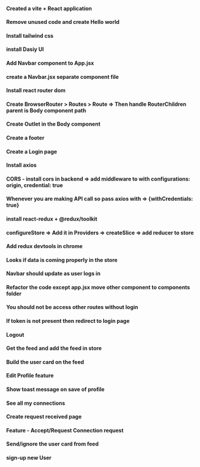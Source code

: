 #### Created a vite + React application

#### Remove unused code and create Hello world

#### Install tailwind css

#### install Dasiy UI

#### Add Navbar component to App.jsx

#### create a Navbar.jsx separate component file

#### Install react router dom

#### Create BrowserRouter > Routes > Route => Then handle RouterChildren parent is Body component path

#### Create Outlet in the Body component

#### Create a footer

#### Create a Login page

#### Install axios

#### CORS - install cors in backend => add middleware to with configurations: origin, credential: true

#### Whenever you are making API call so pass axios with => {withCredentials: true}

#### install react-redux + @redux/toolkit

#### configureStore => Add it in Providers => createSlice => add reducer to store

#### Add redux devtools in chrome

#### Looks if data is coming properly in the store

#### Navbar should update as user logs in

#### Refactor the code except app.jsx move other component to components folder

#### You should not be access other routes without login

#### If token is not present then redirect to login page

#### Logout

#### Get the feed and add the feed in store

#### Build the user card on the feed

#### Edit Profile feature

#### Show toast message on save of profile

#### See all my connections

#### Create request received page

#### Feature - Accept/Request Connection request

#### Send/ignore the user card from feed 

#### sign-up new User

